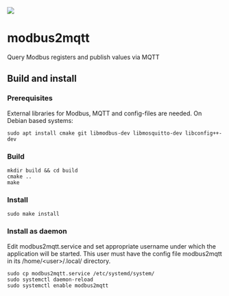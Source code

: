 <img src="https://github.com/irqmask/modbus2mqtt/actions/workflows/build.yml/badge.svg"/>

# modbus2mqtt

Query Modbus registers and publish values via MQTT

## Build and install

### Prerequisites

External libraries for Modbus, MQTT and config-files are needed.
On Debian based systems:

    sudo apt install cmake git libmodbus-dev libmosquitto-dev libconfig++-dev

### Build

    mkdir build && cd build
    cmake ..
    make

### Install

    sudo make install 

### Install as daemon

Edit modbus2mqtt.service and set appropriate username under which the application will be started. This user must have the config file modbus2mqtt in its /home/\<user\>/.local/ directory.

    sudo cp modbus2mqtt.service /etc/systemd/system/
    sudo systemctl daemon-reload
    sudo systemctl enable modbus2mqtt
